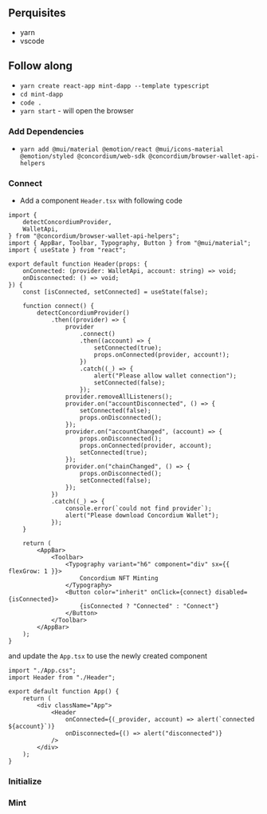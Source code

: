## Perquisites

- yarn
- vscode

## Follow along

- `yarn create react-app mint-dapp --template typescript`
- `cd mint-dapp`
- `code .`
- `yarn start` - will open the browser

### Add Dependencies

- `yarn add @mui/material @emotion/react @mui/icons-material @emotion/styled @concordium/web-sdk @concordium/browser-wallet-api-helpers`

### Connect

- Add a component `Header.tsx` with following code

```tsx
import {
	detectConcordiumProvider,
	WalletApi,
} from "@concordium/browser-wallet-api-helpers";
import { AppBar, Toolbar, Typography, Button } from "@mui/material";
import { useState } from "react";

export default function Header(props: {
	onConnected: (provider: WalletApi, account: string) => void;
	onDisconnected: () => void;
}) {
	const [isConnected, setConnected] = useState(false);

	function connect() {
		detectConcordiumProvider()
			.then((provider) => {
				provider
					.connect()
					.then((account) => {
						setConnected(true);
						props.onConnected(provider, account!);
					})
					.catch((_) => {
						alert("Please allow wallet connection");
						setConnected(false);
					});
				provider.removeAllListeners();
				provider.on("accountDisconnected", () => {
					setConnected(false);
					props.onDisconnected();
				});
				provider.on("accountChanged", (account) => {
					props.onDisconnected();
					props.onConnected(provider, account);
					setConnected(true);
				});
				provider.on("chainChanged", () => {
					props.onDisconnected();
					setConnected(false);
				});
			})
			.catch((_) => {
				console.error(`could not find provider`);
				alert("Please download Concordium Wallet");
			});
	}

	return (
		<AppBar>
			<Toolbar>
				<Typography variant="h6" component="div" sx={{ flexGrow: 1 }}>
					Concordium NFT Minting
				</Typography>
				<Button color="inherit" onClick={connect} disabled={isConnected}>
					{isConnected ? "Connected" : "Connect"}
				</Button>
			</Toolbar>
		</AppBar>
	);
}
```
and update the `App.tsx` to use the newly created component
```tsx
import "./App.css";
import Header from "./Header";

export default function App() {
	return (
		<div className="App">
			<Header
				onConnected={(_provider, account) => alert(`connected ${account}`)}
				onDisconnected={() => alert("disconnected")}
			/>
		</div>
	);
}
```
### Initialize

### Mint
